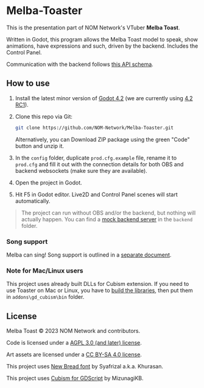 # Melba-Toaster

This is the presentation part of NOM Network's VTuber **Melba Toast**.

Written in Godot, this program allows the Melba Toast model to speak, show animations, have expressions and such, driven by the backend. Includes the Control Panel.

Communication with the backend follows [this API schema](API_SCHEMA.md).

## How to use

1. Install the latest minor version of [Godot 4.2](https://godotengine.org/download/windows/) (we are currently using [4.2 RC1](https://godotengine.org/article/release-candidate-godot-4-2-rc-1/#downloads)).

2. Clone this repo via Git:

    ```bash
    git clone https://github.com/NOM-Network/Melba-Toaster.git
    ```

    Alternatively, you can Download ZIP package using the green "Code" button and unzip it.

3. In the `config` folder, duplicate `prod.cfg.example` file, rename it to `prod.cfg` and fill it out with the connection details for both OBS and backend websockets (make sure they are available).

4. Open the project in Godot.

5. Hit F5 in Godot editor. Live2D and Control Panel scenes will start automatically.

> The project can run without OBS and/or the backend, but nothing will actually happen. You can find a [mock backend server](backend/README.md) in the `backend` folder.

### Song support

Melba can sing! Song support is outlined in a [separate document](assets/songs/README.md).

### Note for Mac/Linux users

This project uses already built DLLs for Cubism extension. If you need to use Toaster on Mac or Linux, you have to [build the libraries](https://github.com/MizunagiKB/gd_cubism/blob/main/doc/BUILD.en.adoc#build-for-macos), then put them in `addons\gd_cubism\bin` folder.

## License

Melba Toast © 2023 NOM Network and contributors.

Code is licensed under a [AGPL 3.0 (and later) license](LICENSE.md).

Art assets are licensed under a [CC BY-SA 4.0 license](LICENSE-ASSETS.md).

This project uses [New Bread font](https://www.dafont.com/new-bread.font) by Syafrizal a.k.a. Khurasan.

This project uses [Cubism for GDScript](https://github.com/MizunagiKB/gd_cubism) by MizunagiKB.

